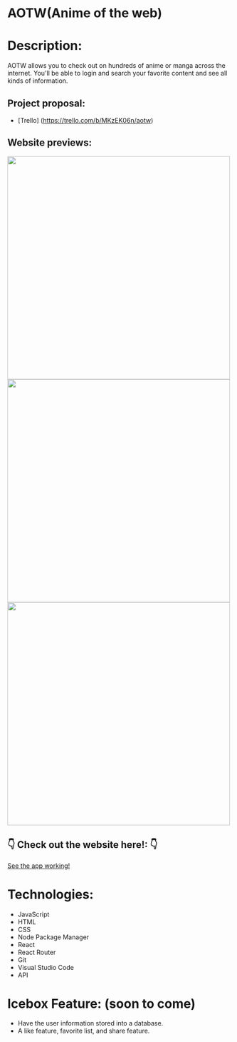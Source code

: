 # AOTW(Anime of the web)

# Description:

AOTW allows you to check out on hundreds of anime or manga across the internet. You'll be able to login and search your favorite content and see all kinds of information.

## Project proposal:
- [Trello] (https://trello.com/b/MKzEK06n/aotw)

## Website previews: 
<img src="../../imgs/sign-up.PNG> " width ="500px">

<img src="../../imgs/anime.PNG> " width ="500px">

<img src="../imgs/search.PNG> " width ="500px">

## 👇 Check out the website here!: 👇

[See the app working!](https://main--playful-cat-53712f.netlify.app/)

# Technologies:
- JavaScript
- HTML
- CSS
- Node Package Manager
- React
- React Router
- Git
- Visual Studio Code
- API

# Icebox Feature: (soon to come)
- Have the user information stored into a database.
- A like feature, favorite list, and share feature.